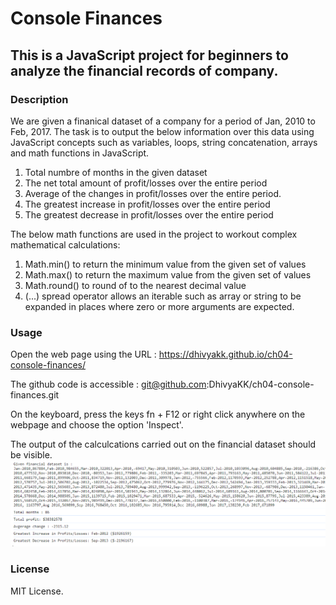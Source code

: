 # Console Finances

## This is a JavaScript project for beginners to analyze the financial records of company.

### Description

We are given a finanical dataset of a company for a period of Jan, 2010 to Feb, 2017.
The task is to output the below information over this data using 
JavaScript concepts such as variables, loops, string concatenation, arrays and math functions in JavaScript.

1. Total numbre of months in the given dataset
2. The net total amount of profit/losses over the entire period
3. Average of the changes in profit/losses over the entire period.
4. The greatest increase in profit/losses over the entire period
5. The greatest decrease in profit/losses over the entire period

The below math functions are used in the project to workout complex mathematical calculations:
1. Math.min() to return the minimum value from the given set of values
2. Math.max() to return the maximum value from the given set of values
3. Math.round() to round of to the nearest decimal value
4. (...) spread operator allows an iterable such as array or string to be expanded in places where
zero or more arguments are expected. 

### Usage
Open the web page using the URL : https://dhivyakk.github.io/ch04-console-finances/

The github code is accessible : git@github.com:DhivyaKK/ch04-console-finances.git

On the keyboard, press the keys fn + F12 or right click anywhere on the webpage and choose the option 'Inspect'.

The output of the calculcations carried out on the financial dataset should be visible.
![output](image-1.png)

### License

MIT License.








